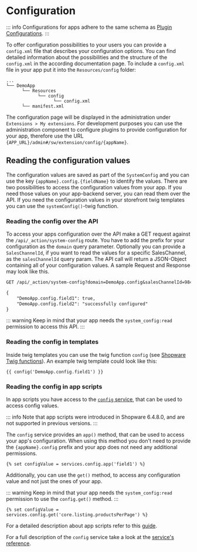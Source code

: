 # Configuration

::: info
Configurations for apps adhere to the same schema as [Plugin Configurations](../plugins/plugin-fundamentals/add-plugin-configuration).
:::

To offer configuration possibilities to your users you can provide a `config.xml` file that describes your configuration options. You can find detailed information about the possibilities and the structure of the `config.xml` in the according documentation page. To include a `config.xml` file in your app put it into the `Resources/config` folder:

```text
...
└── DemoApp
      └── Resources
            └── config  
                  └── config.xml
      └── manifest.xml
```

The configuration page will be displayed in the administration under `Extensions > My extensions`.
For development purposes you can use the administration component to configure plugins to provide configuration for your app, therefore use the URL `{APP_URL}/admin#/sw/extension/config/{appName}`.

## Reading the configuration values

The configuration values are saved as part of the `SystemConfig` and you can use the key `{appName}.config.{fieldName}` to identify the values. There are two possibilities to access the configuration values from your app. If you need those values on your app-backend server, you can read them over the API. If you need the configuration values in your storefront twig templates you can use the `systemConfig()`-twig function.

### Reading the config over the API

To access your apps configuration over the API make a GET request against the `/api/_action/system-config` route. You have to add the prefix for your configuration as the `domain` query parameter. Optionally you can provide a `SalesChannelId`, if you want to read the values for a specific SalesChannel, as the `salesChannelId` query param. The API call will return a JSON-Object containing all of your configuration values. A sample Request and Response may look like this.

```txt
GET /api/_action/system-config?domain=DemoApp.config&salesChannelId=98432def39fc4624b33213a56b8c944d

{
    "DemoApp.config.field1": true,
    "DemoApp.config.field2": "successfully configured"
}
```

::: warning
Keep in mind that your app needs the `system_config:read` permission to access this API.
:::

### Reading the config in templates

Inside twig templates you can use the twig function `config` (see [Shopware Twig functions](../../../resources/references/storefront-reference/twig-function-reference)). An example twig template could look like this:

```twig
{{ config('DemoApp.config.field1') }}
```

### Reading the config in app scripts

In app scripts you have access to the [`config` service](../../../../resources/references/app-reference/script-reference/miscellaneous-script-services-reference#SystemConfigFacade), that can be used to access config values.

::: info
Note that app scripts were introduced in Shopware 6.4.8.0, and are not supported in previous versions.
:::

The `config` service provides an `app()` method, that can be used to access your app's configuration. When using this method you don't need to provide the `{appName}.config` prefix and your app does not need any additional permissions.

```twig
{% set configValue = services.config.app('field1') %}
```

Additionally, you can use the `get()` method, to access any configuration value and not just the ones of your app.

::: warning
Keep in mind that your app needs the `system_config:read` permission to use the `config.get()` method.
:::

```twig
{% set configValue = services.config.get('core.listing.productsPerPage') %}
```

For a detailed description about app scripts refer to this [guide](./app-scripts/).

For a full description of the `config` service take a look at the [service's reference](../../../resources/references/app-reference/script-reference/miscellaneous-script-services-reference#servicesconfig-shopwarecoresystemsystemconfigfacadesystemconfigfacade).

